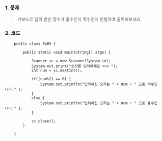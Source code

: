 ### 1. 문제
> 키보드로 입력 받은 정수가 홀수인지 짝수인지 판별하여 출력해보세요.

### 2. 코드

        public class Ex09 {

            public static void main(String[] args) {

                Scanner sc = new Scanner(System.in);
                System.out.print("숫자를 입력하세요 >>> ");
                int num = sc.nextInt();
                
                if((num%2) == 0) {
                    System.out.println("입력하신 숫자는 " + num + " 으로 짝수입니다." );
                }
                else {
                    System.out.println("입력하신 숫자는 " + num + " 으로 홀수입니다." );
                }

                sc.close();
            }

        }
